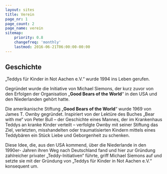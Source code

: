 ```yaml
---
layout: sites
title: Verein
page_nr: 1
page_count: 2
page_name: verein
sitemap:
    priority: 0.8
    changefreq: 'monthly'
    lastmod: 2016-06-21T06:00:00-00:00
---
```


## Geschichte

„Teddys für Kinder in Not Aachen e.V.“ wurde 1994 ins Leben gerufen.

Gegründet wurde die Initiative von Michael Siemons, der kurz zuvor von den Erfolgen der Organisation „**Good Bears of the World**“ in den USA und den Niederlanden gehört hatte.

Die amerikanische Stiftung „**Good Bears of the World**“ wurde 1969 von James T. Ownby gegründet. Inspiriert von der Lektüre des Buches „Bear with me“ von Peter Bull – der Geschichte eines Mannes, der im Krankenhaus Teddys an kranke Kinder verteilt – verfolgte Ownby mit seiner Stiftung das Ziel, verletzten, misshandelten oder traumatisierten Kindern mittels eines Teddybären ein Stück Liebe und Geborgenheit zu schenken.

Diese Idee, die, aus den USA kommend, über die Niederlande in den 1990er- Jahren ihren Weg nach Deutschland fand und hier zur Gründung zahlreicher privater „Teddy-Initiativen“ führte, griff Michael Siemons auf und setzte sie mit der Gründung von „Teddys für Kinder in Not Aachen e.V.“ konsequent um.

<!--  include pages.html page_nr=1 page_count=2 page_name="verein"  -->
